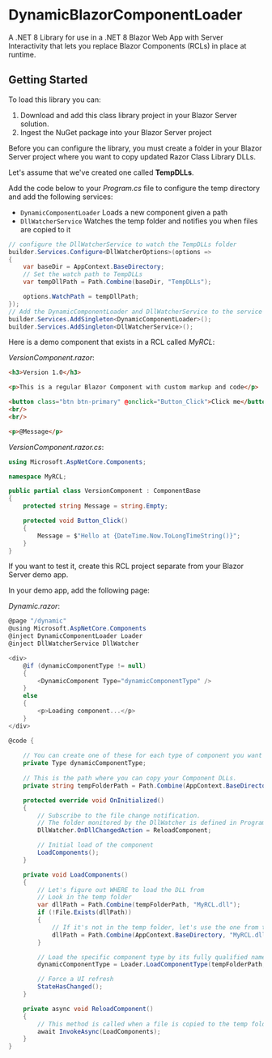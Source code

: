 # DynamicBlazorComponentLoader

A .NET 8 Library for use in a .NET 8 Blazor Web App with Server Interactivity that lets you replace Blazor Components (RCLs) in place at runtime.

## Getting Started

To load this library you can:

1. Download and add this class library project in your Blazor Server solution.
2. Ingest the NuGet package into your Blazor Server project

Before you can configure the library, you must create a folder in your Blazor Server project where you want to copy updated Razor Class Library DLLs.

Let's assume that we've created one called **TempDLLs**.

Add the code below to your *Program.cs* file to configure the temp directory and add the following services:

- `DynamicComponentLoader` Loads a new component given a path
- `DllWatcherService` Watches the temp folder and notifies you when files are copied to it

```c#
// configure the DllWatcherService to watch the TempDLLs folder 
builder.Services.Configure<DllWatcherOptions>(options =>
{
    var baseDir = AppContext.BaseDirectory;
    // Set the watch path to TempDLLs
    var tempDllPath = Path.Combine(baseDir, "TempDLLs");

    options.WatchPath = tempDllPath;
});
// Add the DynamicComponentLoader and DllWatcherService to the service collection
builder.Services.AddSingleton<DynamicComponentLoader>();
builder.Services.AddSingleton<DllWatcherService>();
```

Here is a demo component that exists in a RCL called *MyRCL*:

*VersionComponent.razor*:

```html
<h3>Version 1.0</h3>

<p>This is a regular Blazor Component with custom markup and code</p>

<button class="btn btn-primary" @onclick="Button_Click">Click me</button>
<br/>
<br/>

<p>@Message</p>
```

*VersionComponent.razor.cs*:

```c#
using Microsoft.AspNetCore.Components;

namespace MyRCL;

public partial class VersionComponent : ComponentBase
{
    protected string Message = string.Empty;

    protected void Button_Click()
    {
        Message = $"Hello at {DateTime.Now.ToLongTimeString()}";
    }
}
```

If you want to test it, create this RCL project separate from your Blazor Server demo app.

In your demo app, add the following page:

*Dynamic.razor*:

```c#
@page "/dynamic"
@using Microsoft.AspNetCore.Components
@inject DynamicComponentLoader Loader
@inject DllWatcherService DllWatcher

<div>
    @if (dynamicComponentType != null)
    {
        <DynamicComponent Type="dynamicComponentType" />
    }
    else
    {
        <p>Loading component...</p>
    }
</div>

@code {
    
    // You can create one of these for each type of component you want to load
    private Type dynamicComponentType;
    
    // This is the path where you can copy your Component DLLs.
    private string tempFolderPath = Path.Combine(AppContext.BaseDirectory, "TempDLLs");

    protected override void OnInitialized()
    {
        // Subscribe to the file change notification.
        // The folder monitored by the DllWatcher is defined in Program.cs
        DllWatcher.OnDllChangedAction = ReloadComponent;

        // Initial load of the component
        LoadComponents();
    }

    private void LoadComponents()
    {
        // Let's figure out WHERE to load the DLL from
        // Look in the temp folder
        var dllPath = Path.Combine(tempFolderPath, "MyRCL.dll");
        if (!File.Exists(dllPath))
        {
            // If it's not in the temp folder, let's use the one from the base directory
            dllPath = Path.Combine(AppContext.BaseDirectory, "MyRCL.dll");
        }

        // Load the specific component type by its fully qualified name
        dynamicComponentType = Loader.LoadComponentType(tempFolderPath, dllPath, "MyRCL.VersionComponent");

        // Force a UI refresh
        StateHasChanged();
    }

    private async void ReloadComponent()
    {
        // This method is called when a file is copied to the temp folder
        await InvokeAsync(LoadComponents);
    }
}
```

